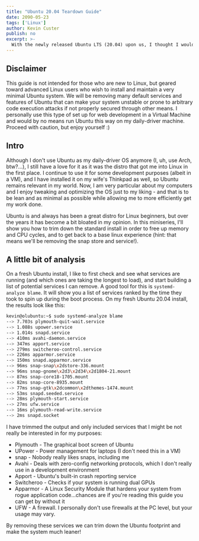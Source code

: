 ```yaml
---
title: "Ubuntu 20.04 Teardown Guide"
date: 2090-05-23
tags: ['Linux']
author: Kevin Custer
publish: no
excerpt: >-
  With the newly released Ubuntu LTS (20.04) upon us, I thought I would share some of the things I like to do to optimize a fresh install of Ubuntu to tailor it to my likings.  In this miniseries you will learn how to disable unnecessary services, remove the snap store, and more!
---
```


## Disclaimer

This guide is not intended for those who are new to Linux, but geared toward advanced Linux users who wish to install and maintain a very minimal Ubuntu system. We will be removing many default services and features of Ubuntu that can make your system unstable or prone to arbitrary code execution attacks if not properly secured through other means.  I personally use this type of set up for web development in a Virtual Machine and would by no means run Ubuntu this way on my daily-driver machine. Proceed with caution, but enjoy yourself :)

## Intro

Although I don't use Ubuntu as my daily-driver OS anymore (I, uh, use Arch, btw?...), I still have a love for it as it was the distro that got me into Linux in the first place.  I continue to use it for some development purposes (albeit in a VM), and I have installed it on my wife's Thinkpad as well, so Ubuntu remains relevant in my world.  Now, I am very particular about my computers and I enjoy tweaking and optimizing the OS just to my liking - and that is to be lean and as minimal as possible while allowing me to more efficiently get my work done.

Ubuntu is and always has been a great distro for Linux beginners, but over the years it has become a bit bloated in my opinion.  In this miniseries, I'll show you how to trim down the standard install in order to free up memory and CPU cycles, and to get back to a base linux experience (hint: that means we'll be removing the snap store and service!).

## A little bit of analysis

On a fresh Ubuntu install, I like to first check and see what services are running (and which ones are taking the longest to load), and start building a list of potential services I can remove.  A good tool for this is `systemd-analyze blame`. It will show you a list of services ranked by the time they took to spin up during the boot process.  On my fresh Ubuntu 20.04 install, the results look like this:

```bash
kevin@olubuntu:~$ sudo systemd-analyze blame
--> 7.703s plymouth-quit-wait.service
--> 1.088s upower.service                                       
--> 1.014s snapd.service                                        
--> 410ms avahi-daemon.service                                 
--> 347ms apport.service                                       
--> 279ms switcheroo-control.service 
--> 226ms apparmor.service    
--> 150ms snapd.apparmor.service                               
--> 96ms snap-snap\x2dstore-336.mount                         
--> 96ms snap-gnome\x2d3\x2d34\x2d1804-21.mount               
--> 87ms snap-core18-1705.mount                               
--> 82ms snap-core-8935.mount                                 
--> 77ms snap-gtk\x2dcommon\x2dthemes-1474.mount              
--> 53ms snapd.seeded.service       
--> 28ms plymouth-start.service                               
--> 27ms ufw.service                                          
--> 16ms plymouth-read-write.service                          
--> 2ms snapd.socket                                         
```

I have trimmed the output and only included services that I might be not really be interested in for my purposes:

* Plymouth - The graphical boot screen of Ubuntu
* UPower - Power management for laptops (I don't need this in a VM)
* snap - Nobody really likes snaps, including me
* Avahi - Deals with zero-config networking protocols, which I don't really use in a development environment
* Apport - Ubuntu's built-in crash reporting service
* Switcheroo - Checks if your system is running dual GPUs
* Apparmor - A Linux Security Module that hardens your system from rogue application code...chances are if you're reading this guide you can get by without it
* UFW - A firewall. I personally don't use firewalls at the PC level, but your usage may vary.

By removing these services we can trim down the Ubuntu footprint and make the system much leaner!


